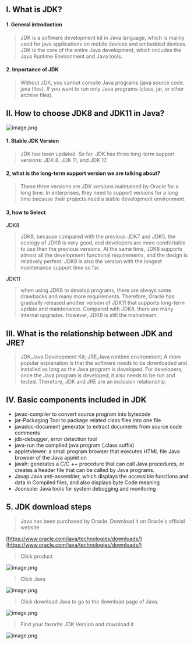 ## I. What is JDK?
#### 1. General introduction
> JDK is a software development kit in Java language, which is mainly used for java applications on mobile devices and embedded devices. JDK is the core of the entire Java development, which includes the Java Runtime Environment and Java tools.

#### 2. Importance of JDK
> Without JDK, you cannot compile Java programs (java source code. java files). If you want to run only Java programs (class, jar, or other archive files).

## II. How to choose JDK8 and JDK11 in Java?
![image.png](https://cdn.nlark.com/yuque/0/2023/png/33625181/1676223062674-3a718a85-be54-476f-8f76-bb088cf100ea.png#averageHue=%2381878d&clientId=u825363cc-fc37-4&from=paste&height=404&id=u66815c86&name=image.png&originHeight=432&originWidth=779&originalType=binary&ratio=1.5&rotation=0&showTitle=false&size=378479&status=done&style=none&taskId=u2eb1fa48-825f-4b83-bebd-b42412643c1&title=&width=729.3333740234375)
#### 1. Stable JDK Version
> JDK has been updated. So far, JDK has three long-term support versions: JDK 8, JDK 11, and JDK 17.

#### 2, what is the long-term support version we are talking about?
> These three versions are JDK versions maintained by Oracle for a long time. In enterprises, they need to support versions for a long time because their projects need a stable development environment.

#### 3, how to Select
JDK8 
> JDK8, because compared with the previous JDK7 and JDK5, the ecology of JDK8 is very good, and developers are more comfortable to use than the previous versions. At the same time, JDK8 supports almost all the development functional requirements, and the design is relatively perfect. JDK8 is also the version with the longest maintenance support time so far.

JDK11
> when using JDK8 to develop programs, there are always some drawbacks and many more requirements. Therefore, Oracle has gradually released another version of JDK11 that supports long-term update and maintenance. Compared with JDK8, there are many internal upgrades. However, JDK8 is still the mainstream.

## III. What is the relationship between JDK and JRE?
> JDK,Java Development Kit; JRE,Java runtime environment; A more popular explanation is that the software needs to be downloaded and installed as long as the Java program is developed. For developers, once the Java program is developed, it also needs to be run and tested. Therefore, JDK and JRE are an inclusion relationship.

## IV. Basic components included in JDK

- javac-compiler to convert source program into bytecode 
- jar-Packaging Tool to package related class files into one file 
- javadoc-document generator to extract documents from source code comments 
- jdb-debugger, error detection tool 
- java-run the compiled java program (.class suffix) 
- appletviewer: a small program browser that executes HTML file Java browser of the Java applet on 
- javah: generates a C/C ++ procedure that can call Java procedures, or creates a header file that can be called by Java programs. 
- Javap:Java anti-assembler, which displays the accessible functions and data in Compiled files, and also displays byte Code meaning 
- Jconsole: Java tools for system debugging and monitoring
## 5. JDK download steps
> Java has been purchased by Oracle. Download it on Oracle's official website

[https://www.oracle.com/java/technologies/downloads/](https://www.oracle.com/java/technologies/downloads/)
> Click product

![image.png](https://cdn.nlark.com/yuque/0/2023/png/33625181/1676223386471-d4d6f677-b281-4b1a-94ec-319e6b78f4a4.png#averageHue=%2347423d&clientId=u825363cc-fc37-4&from=paste&height=630&id=ua3da2444&name=image.png&originHeight=945&originWidth=1722&originalType=binary&ratio=1.5&rotation=0&showTitle=false&size=560668&status=done&style=none&taskId=u920b2fab-64c6-4b11-b4b1-59a9188dd46&title=&width=1148)
> Click Java

![image.png](https://cdn.nlark.com/yuque/0/2023/png/33625181/1676223446765-5dc23be2-eed5-4320-aa01-39fa18db2004.png#averageHue=%233b3733&clientId=u825363cc-fc37-4&from=paste&height=594&id=u73a005ec&name=image.png&originHeight=891&originWidth=1722&originalType=binary&ratio=1.5&rotation=0&showTitle=false&size=301408&status=done&style=none&taskId=ub8275962-19c0-4137-b650-01a50294907&title=&width=1148)
> Click download Java to go to the download page of Java.

![image.png](https://cdn.nlark.com/yuque/0/2023/png/33625181/1676223522875-e35aa84f-f023-4aad-a948-dcf1df014dfa.png#averageHue=%2347816b&clientId=u825363cc-fc37-4&from=paste&height=625&id=ued42f922&name=image.png&originHeight=937&originWidth=1722&originalType=binary&ratio=1.5&rotation=0&showTitle=false&size=442091&status=done&style=none&taskId=ube637012-0084-4d81-aba0-9529865c432&title=&width=1148)
> Find your favorite JDK Version and download it

![image.png](https://cdn.nlark.com/yuque/0/2023/png/33625181/1676223622409-bb7053d3-826e-4fb9-b89d-7fa069ed3b00.png#averageHue=%23fcfbfa&clientId=u825363cc-fc37-4&from=paste&height=541&id=u213d1e1e&name=image.png&originHeight=811&originWidth=1722&originalType=binary&ratio=1.5&rotation=0&showTitle=false&size=285834&status=done&style=none&taskId=u3e98d47d-e68a-47a0-ac6b-4b80ffff022&title=&width=1148)
